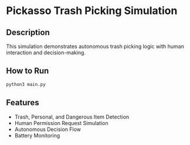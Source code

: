 
# Pickasso Trash Picking Simulation

## Description
This simulation demonstrates autonomous trash picking logic with human interaction and decision-making. 

## How to Run
```bash
python3 main.py
```

## Features
- Trash, Personal, and Dangerous Item Detection
- Human Permission Request Simulation
- Autonomous Decision Flow
- Battery Monitoring
